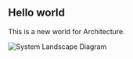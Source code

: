 ## Hello world

This is a new world for Architecture.

![System Landscape Diagram](embed:SystemLandscape)
